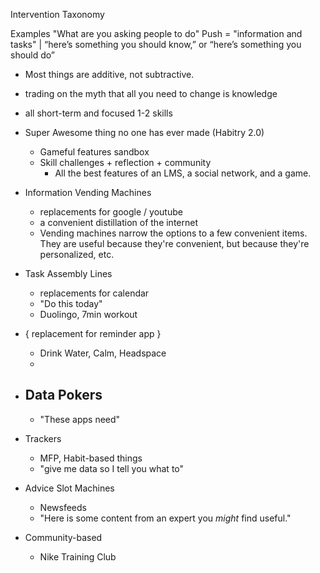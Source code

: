 Intervention Taxonomy



Examples
"What are you asking people to do"
Push = "information and tasks" | “here’s something you should know,” or “here’s something you should do”
- Most things are additive, not subtractive.
- trading on the myth that all you need to change is knowledge
- all short-term and focused 1-2 skills




- Super Awesome thing no one has ever made (Habitry 2.0)
  - Gameful features sandbox
  - Skill challenges + reflection + community
    -  All the best features of an LMS, a social network, and a game.




- Information Vending Machines
  - replacements for google / youtube
  - a convenient distillation of the internet
  - Vending machines narrow the options to a few convenient items. They are useful because they're convenient, but because they're personalized, etc.

- Task Assembly Lines
  - replacements for calendar
  - "Do this today"
  - Duolingo, 7min workout

- { replacement for reminder app }
  - Drink Water, Calm, Headspace
  -

- Data Pokers
  - 
  - "These apps need"

- Trackers
  - MFP, Habit-based things
  - "give me data so I tell you what to"

- Advice Slot Machines
  - Newsfeeds
  - "Here is some content from an expert you _might_ find useful."

- Community-based
  - Nike Training Club

